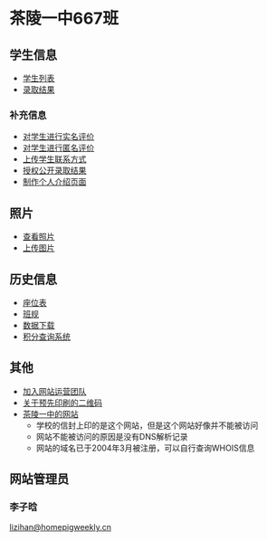 # 茶陵一中667班

## 学生信息

- [学生列表](/students/)
- [录取结果](/admission/)

### 补充信息

- [对学生进行实名评价](https://docs.qq.com/form/page/DS01sbmZZY01sRVZm)
- [对学生进行匿名评价](https://www.wjx.cn/vj/wjt0A0z.aspx)
- [上传学生联系方式](https://docs.qq.com/form/page/DS2tkRHJxeWVyUVZo)
- [授权公开录取结果](https://docs.qq.com/form/page/DS2lBWUdFdHlubWZK)
- [制作个人介绍页面](/guidance/personal_pages/)

## 照片

- [查看照片](/pictures/)
- [上传图片](https://docs.qq.com/form/page/DS1FjWndWYnlLSUpC)

## 历史信息

- [座位表](/history/zwb)
- [班规](/history/rules)
- [数据下载](/history/data/)
- [积分查询系统](https://408491.yichafen.com/)

## 其他

- [加入网站运营团队](/guidance/join_us/)
- [关于预先印刷的二维码](/guidance/QR_code/)
- [茶陵一中的网站](http://www.clyz.cn)
  - 学校的信封上印的是这个网站，但是这个网站好像并不能被访问
  - 网站不能被访问的原因是没有DNS解析记录
  - 网站的域名已于2004年3月被注册，可以自行查询WHOIS信息

## 网站管理员

### 李子晗

<lizihan@homepigweekly.cn>
